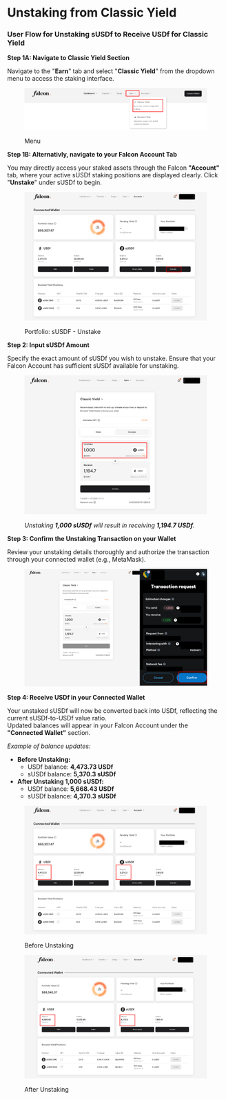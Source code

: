 # Unstaking from Classic Yield

### User Flow for Unstaking sUSDf to Receive USDf for Classic Yield

**Step 1A: Navigate to Classic Yield Section**

Navigate to the "**Earn**" tab and select "**Classic Yield**" from the dropdown menu to access the staking interface.

<figure><img src="../../../../.gitbook/assets/image (52).png" alt=""><figcaption><p>Menu</p></figcaption></figure>

**Step 1B: Alternativly, navigate to your Falcon Account Tab**&#x20;

You may directly access your staked assets through the Falcon **"Account"** tab, where your active sUSDf staking positions are displayed clearly. Click "**Unstake**" under sUSDf to begin.

<figure><img src="../../../../.gitbook/assets/image (53).png" alt=""><figcaption><p>Portfolio: sUSDF - Unstake</p></figcaption></figure>

**Step 2: Input sUSDf Amount**

Specify the exact amount of sUSDf you wish to unstake. Ensure that your Falcon Account has sufficient sUSDf available for unstaking.

<figure><img src="../../../../.gitbook/assets/image (54).png" alt=""><figcaption><p><em>Unstaking <strong>1,000 sUSDf</strong> will result in receiving <strong>1,194.7 USDf</strong>.</em></p></figcaption></figure>

**Step 3: Confirm the Unstaking Transaction on your Wallet**

Review your unstaking details thoroughly and authorize the transaction through your connected wallet (e.g., MetaMask).

<figure><img src="../../../../.gitbook/assets/image (55).png" alt=""><figcaption></figcaption></figure>

**Step 4: Receive USDf in your Connected Wallet**

Your unstaked sUSDf will now be converted back into USDf, reflecting the current sUSDf-to-USDf value ratio.\
Updated balances will appear in your Falcon Account under the **"Connected Wallet"** section.

_Example of balance updates:_

* **Before Unstaking:**
  * USDf balance: **4,473.73 USDf**
  * sUSDf balance: **5,370.3 sUSDf**
* **After Unstaking 1,000 sUSDf:**
  * USDf balance: **5,668.43 USDf**
  * sUSDf balance: **4,370.3 sUSDf**

<figure><img src="../../../../.gitbook/assets/image (56).png" alt=""><figcaption><p>Before Unstaking</p></figcaption></figure>

<figure><img src="../../../../.gitbook/assets/image (57).png" alt=""><figcaption><p>After Unstaking</p></figcaption></figure>
